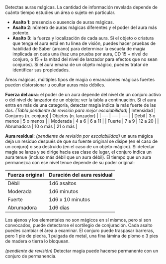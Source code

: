 Detectas auras mágicas. La cantidad de información revelada depende de cuánto tiempo estudies un área o sujeto en particular.

-   **Asalto 1**: presencia o ausencia de auras mágicas.
-   **Asalto 2**: número de auras mágicas diferentes y el poder del aura más potente.
-   **Asalto 3**: la fuerza y localización de cada aura. Si el objeto o criatura que tenga el aura está en tu línea de visión, puedes hacer pruebas de habilidad de Saber (arcano) para determinar la escuela de magia implicada en cada una (haz una prueba por aura, CD 15 + nivel de conjuro, o 15 + la mitad del nivel de lanzador para efectos que no sean conjuros). Si el aura emana de un objeto mágico, puedes tratar de identificar sus propiedades.

Áreas mágicas, múltiples tipos de magia o emanaciones mágicas fuertes pueden distorsionar u ocultar auras más débiles.

**Fuerza del aura**: el poder de un aura depende del nivel de un conjuro activo o del nivel de lanzador de un objeto; ver la tabla a continuación. Si el aura entra en más de una categoría, detectar magia indica la más fuerte de las dos.
_(Tabla pendiente de revisión para mejor escalabilidad)_
| Intensidad | Conjuros (n. conjuro) | Objetos (n. lanzador) |
| --- | --- | --- |
| Débil | 3 o menos | 5 o menos |
| Moderada | 4 a 6 | 6 a 11 |
| Fuerte | 7 a 9 | 12 a 20 |
| Abrumadora | 10 o más | 21 o más |

**Aura residual**: _(pendiente de revisión por escalabilidad)_ un aura mágica deja un resíduo después de que su fuente original se disipe (en el caso de un conjuro) o sea destruido (en el caso de un objeto mágico). Si detectar magia se lanza y se dirige hacia esa clase de lugar, el conjuro indica un aura tenue (incluso más débil que un aura débil). El tiempo que un aura permanezca con ese nivel tenue depende de su poder original:

| Fuerza original | Duración del aura residual |
| --------------- | -------------------------- |
| Débil           | 1d6 asaltos                |
| Moderada        | 1d6 minutos                |
| Fuerte          | 1d6 x 10 minutos           |
| Abrumadora      | 1d6 días                   |

Los ajenos y los elementales no son mágicos en sí mismos, pero si son convocados, puede detectarse el sortilegio de conjuración.
Cada asalto puedes cambiar el área a examinar. El conjuro puede traspasar barreras, pero 1 pie de piedra, 1 pulgada de metal, una fina lámina de plomo o 3 pies de madera o tierra lo bloquean.

_(pendiente de revisión)_
Detectar magia puede hacerse permanente con un conjuro de permanencia.
